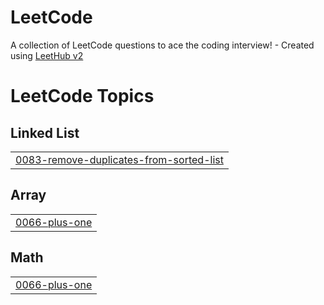 # LeetCode
A collection of LeetCode questions to ace the coding interview! - Created using [LeetHub v2](https://github.com/arunbhardwaj/LeetHub-2.0)

<!---LeetCode Topics Start-->
# LeetCode Topics
## Linked List
|  |
| ------- |
| [0083-remove-duplicates-from-sorted-list](https://github.com/ainasrh/LeetCode/tree/master/0083-remove-duplicates-from-sorted-list) |
## Array
|  |
| ------- |
| [0066-plus-one](https://github.com/ainasrh/LeetCode/tree/master/0066-plus-one) |
## Math
|  |
| ------- |
| [0066-plus-one](https://github.com/ainasrh/LeetCode/tree/master/0066-plus-one) |
<!---LeetCode Topics End-->